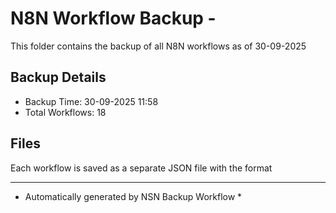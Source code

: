 # N8N Workflow Backup - 
This folder contains the backup of all N8N workflows as of 30-09-2025

## Backup Details
- Backup Time: 30-09-2025 11:58
- Total Workflows: 18

## Files
Each workflow is saved as a separate JSON file with the format

-----------
* Automatically generated by NSN Backup Workflow *